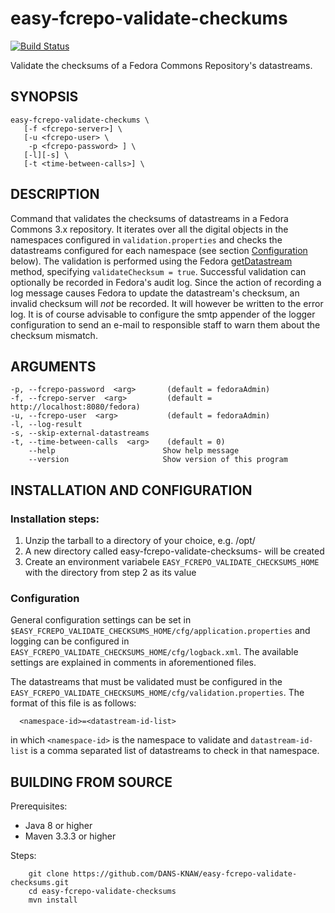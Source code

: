 easy-fcrepo-validate-checkums
=============================
[![Build Status](https://travis-ci.org/DANS-KNAW/easy-fcrepo-validate-checksums.svg?branch=master)](https://travis-ci.org/DANS-KNAW/easy-fcrepo-validate-checksums)

Validate the checksums of a Fedora Commons Repository's datastreams.


SYNOPSIS
--------

    easy-fcrepo-validate-checkums \
       [-f <fcrepo-server>] \
       [-u <fcrepo-user> \
        -p <fcrepo-password> ] \
       [-l][-s] \
       [-t <time-between-calls>] \


DESCRIPTION
-----------

Command that validates the checksums of datastreams in a Fedora Commons 3.x repository. It iterates over all the digital 
objects in the namespaces configured in ``validation.properties`` and checks the datastreams configured for each namespace 
(see section [Configuration](#configuration) below). The validation is performed using the Fedora [getDatastream] method,
specifying ``validateChecksum = true``. Successful validation can optionally be recorded in Fedora's audit log. Since the
action of recording a log message causes Fedora to update the datastream's checksum, an invalid checksum will *not* be
recorded. It will however be written to the error log. It is of course advisable to configure the smtp appender of the 
logger configuration to send an e-mail to responsible staff to warn them about the checksum mismatch.


ARGUMENTS
---------

    -p, --fcrepo-password  <arg>       (default = fedoraAdmin)
    -f, --fcrepo-server  <arg>         (default = http://localhost:8080/fedora)
    -u, --fcrepo-user  <arg>           (default = fedoraAdmin)
    -l, --log-result
    -s, --skip-external-datastreams
    -t, --time-between-calls  <arg>    (default = 0)
        --help                        Show help message
        --version                     Show version of this program


INSTALLATION AND CONFIGURATION
------------------------------

### Installation steps:

1. Unzip the tarball to a directory of your choice, e.g. /opt/
2. A new directory called easy-fcrepo-validate-checksums-<version> will be created
3. Create an environment variabele ``EASY_FCREPO_VALIDATE_CHECKSUMS_HOME`` with the directory from step 2 as its value


### Configuration

General configuration settings can be set in ``$EASY_FCREPO_VALIDATE_CHECKSUMS_HOME/cfg/application.properties`` 
and logging can be configured in ``EASY_FCREPO_VALIDATE_CHECKSUMS_HOME/cfg/logback.xml``. The available settings are 
explained in comments in aforementioned files.

The datastreams that must be validated must be configured in the ``EASY_FCREPO_VALIDATE_CHECKSUMS_HOME/cfg/validation.properties``.
The format of this file is as follows:

      <namespace-id>=<datastream-id-list>
      
in which ``<namespace-id>`` is the namespace to validate and ``datastream-id-list`` is a comma separated list of datastreams
to check in that namespace.


BUILDING FROM SOURCE
--------------------

Prerequisites:

* Java 8 or higher
* Maven 3.3.3 or higher
 
Steps:

        git clone https://github.com/DANS-KNAW/easy-fcrepo-validate-checksums.git
        cd easy-fcrepo-validate-checksums
        mvn install
        
[getDatastream]: https://wiki.duraspace.org/display/FEDORA38/REST+API#RESTAPI-getDatastream
